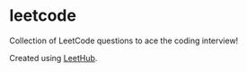 # leetcode
Collection of LeetCode questions to ace the coding interview!

Created using [LeetHub](https://github.com/QasimWani/LeetHub).
